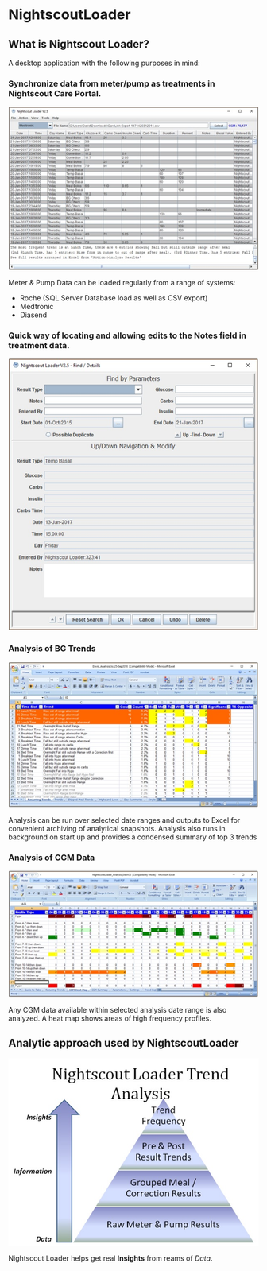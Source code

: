 # NightscoutLoader

## What is Nightscout Loader?

A desktop application with the following purposes in mind:

### Synchronize data from meter/pump as treatments in Nightscout Care Portal.

![picture](resources/images/MainPage.jpg)

Meter & Pump Data can be loaded regularly from a range of systems:
  * Roche (SQL Server Database load as well as CSV export)
  * Medtronic
  * Diasend

### Quick way of locating and allowing edits to the Notes field in treatment data.

![picture](resources/images/FindModify.jpg)

### Analysis of BG Trends

![picture](resources/images/TreatmentTrendAnalysis.jpg)

Analysis can be run over selected date ranges and outputs to Excel for convenient archiving of analytical snapshots.
Analysis also runs in background on start up and provides a condensed summary of top 3 trends

### Analysis of CGM Data

![picture](resources/images/CGMTrendAnalysis.jpg)

Any CGM data available within selected analysis date range is also analyzed.  A heat map shows areas of high frequency profiles.

## Analytic approach used by NightscoutLoader

![picture](resources/images/TrendAnalysis.jpg)

Nightscout Loader helps get real **Insights** from reams of *Data*.

